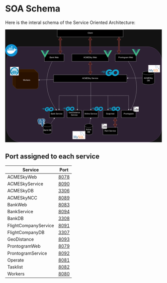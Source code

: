 # SOA Schema

Here is the interal schema of the Service Oriented Architecture:

![draw.io soa schema](assets/soa.png "SOA Structure")

## Port assigned to each service

| Service              | Port                          |
| -------------------- | ----------------------------- |
| ACMESkyWeb           | [8078](http://localhost:8078) |
| ACMESkyService       | [8090](http://localhost:8090) |
| ACMESkyDB            | [3306](http://localhost:3306) |
| ACMESkyNCC           | [8089](http://localhost:8089) |
| BankWeb              | [8083](http://localhost:8083) |
| BankService          | [8094](http://localhost:8094) |
| BankDB               | [3308](http://localhost:3308) |
| FlightCompanyService | [8091](http://localhost:8091) |
| FlightCompanyDB      | [3307](http://localhost:3307) |
| GeoDistance          | [8093](http://localhost:8093) |
| ProntogramWeb        | [8079](http://localhost:8079) |
| ProntogramService    | [8092](http://localhost:8092) |
| Operate              | [8081](http://localhost:8081) |
| Tasklist             | [8082](http://localhost:8082) |
| Workers              | [8080](http://localhost:8080) |
